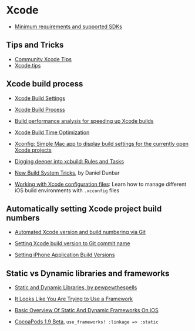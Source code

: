 # Xcode

- [Minimum requirements and supported SDKs](https://developer.apple.com/support/xcode/)

## Tips and Tricks

- [Community Xcode Tips](https://xcode-tips.github.io)
- [Xcode.tips](https://xcode.tips)

## Xcode build process

- [Xcode Build Settings](https://xcodebuildsettings.com)

- [Xcode Build Process](https://www.objc.io/issues/6-build-tools/build-process/)

- [Build performance analysis for speeding up Xcode builds](https://www.avanderlee.com/optimization/analysing-build-performance-xcode/)

- [Xcode Build Time Optimization](https://www.onswiftwings.com/posts/build-time-optimization-part1/)

- [Xconfig: Simple Mac app to display build settings for the currently open Xcode projects](https://github.com/pfandrade/Xconfig)

- [Digging deeper into xcbuild: Rules and Tasks](https://asifmohd.github.io/ios/2021/03/11/xcbuild-debug-info.html)

- [New Build System Tricks](https://gist.github.com/ddunbar/2dda0e836c855ea96759d1d05f086d69), by Daniel Dunbar

- [Working with Xcode configuration files](https://tanaschita.com/20220221-xcode-configuration-files/): Learn how to manage different iOS build environments with `.xcconfig` files

## Automatically setting Xcode project build numbers

- [Automated Xcode version and build numbering via Git](https://mokacoding.com/blog/automatic-xcode-versioning-with-git/)

- [Setting Xcode build version to Git commit name](https://useyourloaf.com/blog/setting-xcode-build-version-to-git-commit-name/)

- [Setting iPhone Application Build Versions](https://useyourloaf.com/blog/setting-iphone-application-build-versions/)

## Static vs Dynamic libraries and frameworks

- [Static and Dynamic Libraries, by pewpewthespells](https://pewpewthespells.com/blog/static_and_dynamic_libraries.html)

- [It Looks Like You Are Trying to Use a Framework](https://www.bignerdranch.com/blog/it-looks-like-you-are-trying-to-use-a-framework/)

- [Basic Overview Of Static And Dynamic Frameworks On iOS](https://www.runtastic.com/blog/en/frameworks-ios/)

- [CocoaPods 1.9 Beta](http://blog.cocoapods.org/CocoaPods-1.9.0-beta/), `use_frameworks! :linkage => :static`
